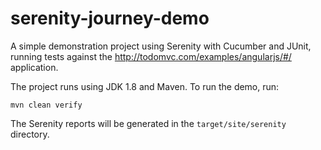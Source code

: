 # serenity-journey-demo

A simple demonstration project using Serenity with Cucumber and JUnit, running tests against the http://todomvc.com/examples/angularjs/#/ application.

The project runs using JDK 1.8 and Maven. To run the demo, run:

```
mvn clean verify
```

The Serenity reports will be generated in the `target/site/serenity` directory.
